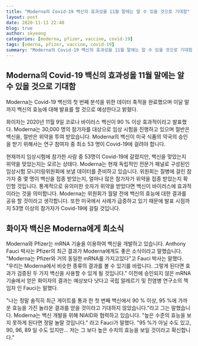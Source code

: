 ```yaml
---
title: "Moderna의 Covid-19 백신의 효과성을 11월 말에는 알 수 있을 것으로 기대함"
layout: post
date: 2020-11-13 22:40
blog: true
author: skyeong
categories: [moderna, pfizer, vaccine, covid-19]
tags: [oderna, pfizer, vaccine, covid-19]
summary: "Moderna의 Covid-19 백신의 효과성을 11월 말에는 알 수 있을 것으로 기대함"
---
```


## Moderna의 Covid-19 백신의 효과성을 11월 말에는 알 수 있을 것으로 기대함

Moderna는 Covid-19 백신의 첫 번째 분석을 위한 데이터 축적을 완료했으며 이달 말까지 백신의 효능에 대해 발표를 할 것으로 예상한다고 밝혔다.

화이자는 2020년 11월 9일 코로나 바이러스 백신이 90 % 이상 효과적이라고 발표했다.
Moderna는 30,000 명의 참가자를 대상으로 임상 시험을 진행하고 있으며 절반은 백신을, 절반은 위약을 투여 받았습니다.
Moderna의 백신이 미국 식품의 약국의 승인을 받기 위해서는 연구 참여자 중 최소 53 명이 Covid-19에 걸려야 합니다. 

현재까지 임상시험에 참가한 사람 중 53명이 Covid-19에 갈렸지만, 백신을 맞았는지 위약을 맞았는지는 모르는 상태다. 
Moderna는 현재 독립적인 전문가 패널로 구성된인 임상시험 모니터링위원회에 보낼 데이터를 준비하고 있습니다.
위원회는 질병에 걸린 참가자 중 몇 명이 백신을 접종 받았는지, 얼마나 많은 참가자가 위약을 접종 받았는지 확인할 것입니다. 
통계적으로 유의미한 숫자가 위약을 받았다면 백신이 바이러스에 효과적이라는 것을 의미합니다.
Moderna는 위원회가 월말 전에 백신의 효능에 대한 결과를 공유 할 것이라고 생각합니다. 
또한 미국에서 사례가 급증하고 있기 때문에 발표 시점까지 53명 이상의 참가자가 Covid-19에 걸릴 것입니다.

## 화이자 백신은 Moderna에게 희소식

Moderna와 Pfizer는 mRNA 기술을 이용하여 백신을 개발하고 있습니다. Anthony Fauci 박사는 Pfizer의 최근 결과가 Moderna에게도 좋은 소식이라고 말했습니다.
"Moderna는 Pfizer와 거의 동일한 mRNA를 가지고있다"고 Fauci 박사는 말했다. 
"우리는 Moderna에서 비슷한 종류의 결과를 볼 수 있기를 바랍니다. 그렇게 된다면 효과가 검증된 두 가지 백신을 사용할 수 있게 될 것입니다."
이전에 승인되지 않은 mRNA 기술에서 얻은 화이자의 결과는 예상보다 낫다고 국립 알레르기 및 전염병 연구소의 책임자 인 Fauci는 말했다.


"나는 정말 솔직히 최근 게이트를 통과 한 첫 번째 백신에서 90 % 이상, 95 %에 가까운 효능을 가진 놀라운 결과를 얻을 것이라고 기대하지 않았습니다."라고 그는 말했습니다.
Moderna는 백신 개발을 위해 NIAID와 협력하고 있습니다. "높은 수준의 효능을 보지 못하게 된다면 정말 놀랄 것입니다." 라고 Fauci가 말했다. 
"95 %가 아닐 수도 있고, 90, 96, 89 일 수도 있지만... 저는 그 보다 높은 수치의 효능을 보일 것이라고 확신합니다."

